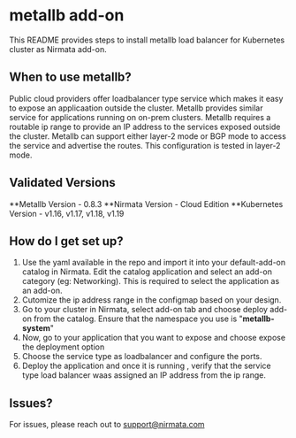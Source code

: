 # metallb add-on

This README provides steps to install metallb load balancer for Kubernetes cluster as Nirmata add-on.

## When to use metallb?
Public cloud providers offer loadbalancer type service which makes it easy to expose an applicaation outside the cluster. Metallb provides similar service for applications running on on-prem clusters.
Metallb requires a routable ip range to provide an IP address to the services exposed outside the cluster.
Metallb can support either layer-2 mode or BGP mode to access the service and advertise the routes.
This configuration is tested in layer-2 mode.

## Validated Versions

**Metallb Version - 0.8.3
**Nirmata Version - Cloud Edition
**Kubernetes Version - v1.16, v1.17, v1.18, v1.19


## How do I get set up?
1. Use the yaml available in the repo and import it into your default-add-on catalog in Nirmata. Edit the catalog application and select an add-on category (eg: Networking). This is required to select the application as an add-on.
2. Cutomize the ip address range in the configmap based on your design.
3. Go to your cluster in Nirmata, select add-on tab and choose deploy add-on from the catalog. Ensure that the namespace you use is "**metallb-system**"
4. Now, go to your application that you want to expose and choose expose the deployment option
5. Choose the service type as loadbalancer and configure the ports.
6. Deploy the application and once it is running , verify that the service type load balancer waas assigned an IP address from the ip range.


## Issues?
For issues, please reach out to support@nirmata.com
